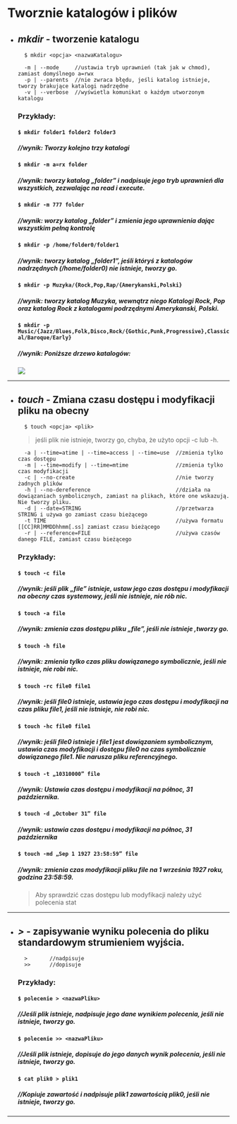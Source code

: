 # Tworznie katalogów i plików
* ## ***mkdir*** - tworzenie katalogu
        $ mkdir <opcja> <nazwaKatalogu>

        -m | --mode	    //ustawia tryb uprawnień (tak jak w chmod), zamiast domyślnego a=rwx
        -p | --parents	//nie zwraca błędu, jeśli katalog istnieje, tworzy brakujące katalogi nadrzędne
        -v | --verbose	//wyświetla komunikat o każdym utworzonym katalogu
 
    ### **Przykłady**:

    #### `$ mkdir folder1 folder2 folder3 `
    ##### //wynik: *Tworzy kolejno trzy katalogi*

    #### `$ mkdir -m a=rx folder`
    ##### //wynik: *tworzy katalog „folder” i nadpisuje jego tryb uprawnień dla wszystkich, zezwalając na read i execute.*

    #### `$ mkdir -m 777 folder`
    ##### //wynik: *worzy katalog „folder” i zmienia jego uprawnienia dając wszystkim pełną kontrolę*

    #### `$ mkdir -p /home/folder0/folder1`
    ##### //wynik: *tworzy katalog „folder1”, jeśli któryś z katalogów nadrzędnych (/home/folder0) nie istnieje, tworzy go.*

    #### `$ mkdir -p Muzyka/{Rock,Pop,Rap/{Amerykanski,Polski}`
    ##### //wynik: *tworzy katalog Muzyka, wewnątrz niego Katalogi Rock, Pop oraz katalog Rock z katalogami podrzędnymi Amerykanski, Polski.*

    #### `$ mkdir -p Music/{Jazz/Blues,Folk,Disco,Rock/{Gothic,Punk,Progressive},Classical/Baroque/Early}`
    ##### //wynik: *Poniższe drzewo katalogów:*
    ![](../images/mkdir.png)
---
* ## ***touch*** - Zmiana czasu dostępu i modyfikacji pliku na obecny 
        $ touch <opcja> <plik>
    >jeśli plik nie istnieje, tworzy go, chyba, że użyto opcji -c lub -h. 

        -a | --time=atime | --time=access | --time=use  //zmienia tylko czas dostępu
        -m | --time=modify | --time=mtime               //zmienia tylko czas modyfikacji
        -c | --no-create                                //nie tworzy żadnych plików
        -h | --no-dereference                           //działa na dowiązaniach symbolicznych, zamiast na plikach, które one wskazują. Nie tworzy pliku.
        -d | --date=STRING                              //przetwarza STRING i używa go zamiast czasu bieżącego
        -t TIME                                         //używa formatu [[CC]RR]MMDDhhmm[.ss] zamiast czasu bieżącego
        -r | --reference=FILE                           //używa czasów danego FILE, zamiast czasu bieżącego
  

    ### **Przykłady**:
    #### `$ touch -c file`
    ##### //wynik: *jeśli plik „file” istnieje, ustaw jego czas  dostępu i modyfikacji na obecny czas systemowy, jeśli nie istnieje, nie rób nic.*

    #### `$ touch -a file`
    ##### //wynik: *zmienia czas dostępu pliku „file”, jeśli nie istnieje ,tworzy go.*

    #### `$ touch -h file`
    ##### //wynik: *zmienia tylko czas pliku dowiązanego symbolicznie, jeśli nie istnieje, nie robi nic.*

    #### `$ touch -rc file0 file1`
    ##### //wynik: *jeśli file0 istnieje, ustawia jego czas dostępu i modyfikacji na czas pliku file1, jeśli nie istnieje, nie robi nic.*

    #### `$ touch -hc file0 file1`
    ##### //wynik: *jeśli file0 istnieje i file1 jest dowiązaniem symbolicznym, ustawia czas modyfikacji i dostępu file0 na czas symbolicznie dowiązanego file1. Nie narusza pliku referencyjnego.*

    #### `$ touch -t „10310000” file`
    ##### //wynik: *Ustawia czas dostępu i modyfikacji na północ, 31 października.*

    #### `$ touch -d „October 31” file`
    ##### //wynik: *ustawia czas dostępu i modyfikacji na północ, 31 października*

    #### `$ touch -md „Sep 1 1927 23:58:59” file`
    ##### //wynik: *zmienia czas modyfikacji pliku file na 1 września 1927 roku, godzina 23:58:59.*

    >Aby sprawdzić czas dostępu lub modyfikacji należy użyć polecenia stat <nazwaPliku>
---
* ## ***>*** - zapisywanie wyniku polecenia do pliku standardowym strumieniem wyjścia.
        >       //nadpisuje
        >>      //dopisuje

    ### **Przykłady**:

    #### `$ polecenie > <nazwaPliku>`
    ##### //*Jeśli plik istnieje, nadpisuje jego dane wynikiem polecenia, jeśli nie istnieje, tworzy go.*

    #### `$ polecenie >> <nazwaPliku>`
    ##### //*Jeśli plik istnieje, dopisuje do jego danych wynik polecenia, jeśli nie istnieje, tworzy go.*

    #### `$ cat plik0 > plik1`
    ##### //*Kopiuje zawartość i nadpisuje plik1 zawartością plik0, jeśli nie istnieje, tworzy go.*
---

